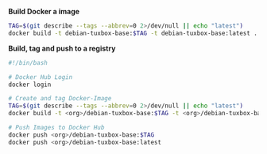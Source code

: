 **Build Docker a image**

```bash
TAG=$(git describe --tags --abbrev=0 2>/dev/null || echo "latest")
docker build -t debian-tuxbox-base:$TAG -t debian-tuxbox-base:latest .
```

**Build, tag and push to a registry**

```bash
#!/bin/bash

# Docker Hub Login
docker login

# Create and tag Docker-Image
TAG=$(git describe --tags --abbrev=0 2>/dev/null || echo "latest")
docker build -t <org>/debian-tuxbox-base:$TAG -t <org>/debian-tuxbox-base:latest .

# Push Images to Docker Hub
docker push <org>/debian-tuxbox-base:$TAG
docker push <org>/debian-tuxbox-base:latest
```
